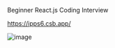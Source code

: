 Beginner React.js Coding Interview

https://ipps6.csb.app/

![image](https://user-images.githubusercontent.com/36101008/141316436-901980bb-4290-4082-8aaa-b909016619d8.png)
